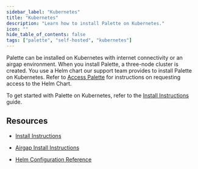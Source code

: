 ```yaml
---
sidebar_label: "Kubernetes"
title: "Kubernetes"
description: "Learn how to install Palette on Kubernetes."
icon: ""
hide_table_of_contents: false
tags: ["palette", "self-hosted", "kubernetes"]
---
```



Palette can be installed on Kubernetes with internet connectivity or an airgap environment. When you install Palette, a three-node cluster is created. You use a Helm chart our support team provides to install Palette on Kubernetes. Refer to [Access Palette](../../enterprise-version.md#access-palette) for instructions on requesting access to the Helm Chart.


To get started with Palette on Kubernetes, refer to the [Install Instructions](install.md) guide.

## Resources

- [Install Instructions](install.md)


- [Airgap Install Instructions](airgap-instructions.md)


- [Helm Configuration Reference](palette-helm-ref.md)
